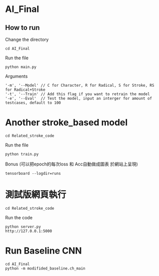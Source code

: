 # AI_Final

## How to run 
Change the directory
```
cd AI_Final
```
Run the file
```
python main.py
```
Arguments
```
'-m', '--Model' // C for Character, R for Radical, S for Stroke, RS for Radical+Stroke
'-t', '--Train' // Add this flag if you want to retrain the model
'-e', '--Eval'  // Test the model, input an interger for amount of testcases, default to 100
```

# Another stroke_based model
```
cd Related_stroke_code
```
Run the file
```
python train.py
```
Bonus (可以把epoch的每次loss 和 Acc自動做成圖表 於網站上呈現)
```
tensorboard --logdir=runs
```

# 測試版網頁執行
```
cd Related_stroke_code
```

Run the code
```
python server.py
http://127.0.0.1:5000
```
# Run Baseline CNN
```
cd AI_Final
python -m modifided_baseline.ch_main
```

